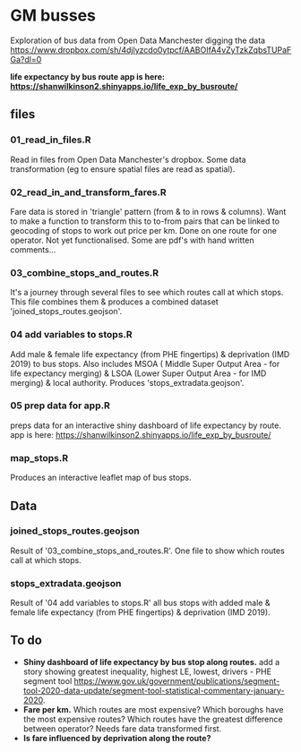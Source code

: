 # GM busses
Exploration of bus data from Open Data Manchester digging the data https://www.dropbox.com/sh/4djlyzcdo0ytpcf/AABOIfA4vZyTzkZqbsTUPaFGa?dl=0

**life expectancy by bus route app is here: https://shanwilkinson2.shinyapps.io/life_exp_by_busroute/**

## files
### 01_read_in_files.R
Read in files from Open Data Manchester's dropbox. Some data transformation (eg to ensure spatial files are read as spatial). 

### 02_read_in_and_transform_fares.R
Fare data is stored in 'triangle' pattern (from & to in rows & columns). Want to make a function to transform this to to-from pairs that can be linked to geocoding of stops to work out price per km. Done on one route for one operator. Not yet functionalised. Some are pdf's with hand written comments...

### 03_combine_stops_and_routes.R
It's a journey through several files to see which routes call at which stops. This file combines them & produces a combined dataset 'joined_stops_routes.geojson'.

### 04 add variables to stops.R
Add male & female life expectancy (from PHE fingertips) & deprivation (IMD 2019) to bus stops. Also includes MSOA ( Middle Super Output Area - for life expectancy merging) & LSOA (Lower Super Output Area - for IMD merging) & local authority. Produces 'stops_extradata.geojson'. 

### 05 prep data for app.R
preps data for an interactive shiny dashboard of life expectancy by route.
app is here: https://shanwilkinson2.shinyapps.io/life_exp_by_busroute/

### map_stops.R
Produces an interactive leaflet map of bus stops. 

## Data 
### joined_stops_routes.geojson
Result of '03_combine_stops_and_routes.R'. One file to show which routes call at which stops.

### stops_extradata.geojson
Result of '04 add variables to stops.R' all bus stops with added male & female life expectancy (from PHE fingertips) & deprivation (IMD 2019). 

## To do
* **Shiny dashboard of life expectancy by bus stop along routes.** add a story showing greatest inequality, highest LE, lowest, drivers - PHE segment tool https://www.gov.uk/government/publications/segment-tool-2020-data-update/segment-tool-statistical-commentary-january-2020. 
* **Fare per km.** Which routes are most expensive? Which boroughs have the most expensive routes? Which routes have the greatest difference between operator? Needs fare data transformed first.  
* **Is fare influenced by deprivation along the route?** 

